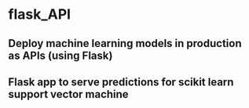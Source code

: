 # flask_API
## Deploy machine learning models in production as APIs (using Flask)
## Flask app to serve predictions for scikit learn support vector machine
